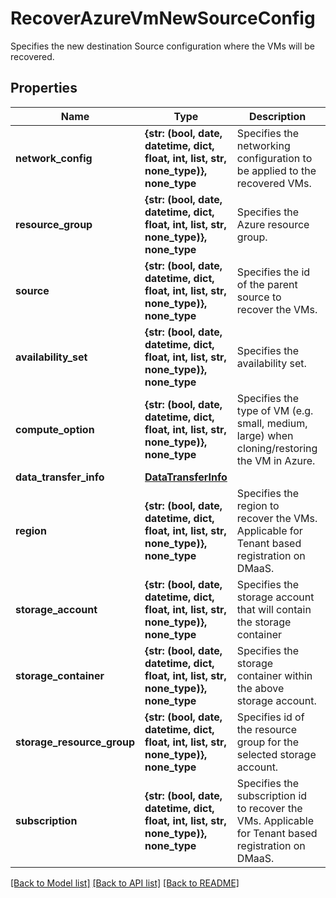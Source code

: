 # RecoverAzureVmNewSourceConfig

Specifies the new destination Source configuration where the VMs will be recovered.

## Properties
Name | Type | Description | Notes
------------ | ------------- | ------------- | -------------
**network_config** | **{str: (bool, date, datetime, dict, float, int, list, str, none_type)}, none_type** | Specifies the networking configuration to be applied to the recovered VMs. | 
**resource_group** | **{str: (bool, date, datetime, dict, float, int, list, str, none_type)}, none_type** | Specifies the Azure resource group. | 
**source** | **{str: (bool, date, datetime, dict, float, int, list, str, none_type)}, none_type** | Specifies the id of the parent source to recover the VMs. | 
**availability_set** | **{str: (bool, date, datetime, dict, float, int, list, str, none_type)}, none_type** | Specifies the availability set. | [optional] 
**compute_option** | **{str: (bool, date, datetime, dict, float, int, list, str, none_type)}, none_type** | Specifies the type of VM (e.g. small, medium, large) when cloning/restoring the VM in Azure. | [optional] 
**data_transfer_info** | [**DataTransferInfo**](DataTransferInfo.md) |  | [optional] 
**region** | **{str: (bool, date, datetime, dict, float, int, list, str, none_type)}, none_type** | Specifies the region to recover the VMs. Applicable for Tenant based registration on DMaaS. | [optional] 
**storage_account** | **{str: (bool, date, datetime, dict, float, int, list, str, none_type)}, none_type** | Specifies the storage account that will contain the storage container | [optional] 
**storage_container** | **{str: (bool, date, datetime, dict, float, int, list, str, none_type)}, none_type** | Specifies the storage container within the above storage account. | [optional] 
**storage_resource_group** | **{str: (bool, date, datetime, dict, float, int, list, str, none_type)}, none_type** | Specifies id of the resource group for the selected storage account. | [optional] 
**subscription** | **{str: (bool, date, datetime, dict, float, int, list, str, none_type)}, none_type** | Specifies the subscription id to recover the VMs. Applicable for Tenant based registration on DMaaS. | [optional] 

[[Back to Model list]](../README.md#documentation-for-models) [[Back to API list]](../README.md#documentation-for-api-endpoints) [[Back to README]](../README.md)



